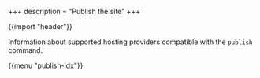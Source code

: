 +++
description = "Publish the site"
+++

{{import "header"}}

Information about supported hosting providers compatible with the `publish` command.

{{menu "publish-idx"}}
